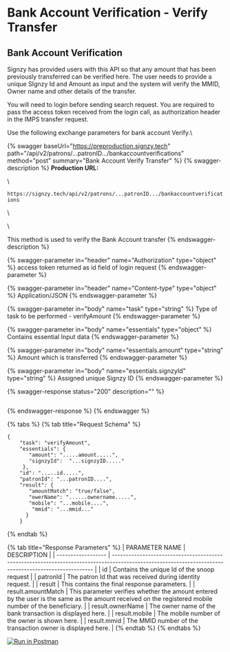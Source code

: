 # Bank Account Verification - Verify Transfer

## Bank Account Verification <a href="#right-to-left-support" id="right-to-left-support"></a>

Signzy has provided users with this API so that any amount that has been previously transferred can be verified here. The user needs to provide a unique SIgnzy Id and Amount as input and the system will verify the MMID, Owner name and other details of the transfer.

You will need to login before sending search request. You are required to pass the access token received from the login call, as authorization header in the IMPS transfer request.

Use the following exchange parameters for bank account Verify.\


{% swagger baseUrl="https://preproduction.signzy.tech" path="/api/v2/patrons/...patronID.../bankaccountverifications" method="post" summary="Bank Account Verify Transfer" %}
{% swagger-description %}
**Production URL:**

\




`https://signzy.tech/api/v2/patrons/...patronID.../bankaccountverifications`

\




\


This method is used to verify the Bank Account transfer
{% endswagger-description %}

{% swagger-parameter in="header" name="Authorization" type="object" %}
access token returned as id field of login request
{% endswagger-parameter %}

{% swagger-parameter in="header" name="Content-type" type="object" %}
Application/JSON
{% endswagger-parameter %}

{% swagger-parameter in="body" name="task" type="string" %}
Type of task to be performed - verifyAmount
{% endswagger-parameter %}

{% swagger-parameter in="body" name="essentials" type="object" %}
Contains essential Input data
{% endswagger-parameter %}

{% swagger-parameter in="body" name="essentials.amount" type="string" %}
Amount which is transferred
{% endswagger-parameter %}

{% swagger-parameter in="body" name="essentials.signzyId" type="string" %}
Assigned unique Signzy ID
{% endswagger-parameter %}

{% swagger-response status="200" description="" %}
```
```
{% endswagger-response %}
{% endswagger %}

{% tabs %}
{% tab title="Request Schema" %}
```
{
    "task": "verifyAmount",
    "essentials": {
       "amount": ".....amount.....",
       "signzyId":  "...signzyID....."
     },
    "id": ".....id.....",
    "patronId": "...patronID....",
    "result": {
       "amountMatch": "true/false",
       "owerName": "......ownername.....",
       "mobile": "...mobile....",
        "mmid": "...mmid..."
      }
    }
```


{% endtab %}

{% tab title="Response Parameters" %}
| PARAMETER NAME     | DESCRIPTION                                                                                                                                           |
| ------------------ | ----------------------------------------------------------------------------------------------------------------------------------------------------- |
| id                 | Contains the unique Id of the snoop request&#xD;                                                                                                      |
| patronId           | The patron Id that was received during identity request.                                                                                              |
| result             | This contains the final response parameters.                                                                                                          |
| result.amountMatch | This parameter verifies whether the amount entered by the user is the same as the amount received on the registered mobile number of the beneficiary. |
| result.ownerName   | The owner name of the bank transaction is displayed here.                                                                                             |
| result.mobile      | The mobile number of the owner is shown here.                                                                                                         |
| result.mmid        | The MMID number of the transaction owner is displayed here.                                                                                           |
{% endtab %}
{% endtabs %}

&#x20;[![Run in Postman](https://run.pstmn.io/button.svg)](https://www.getpostman.com/run-collection/81667d2324bf8d9d2287)
